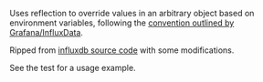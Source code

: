 
Uses reflection to override values in an arbitrary object based on environment variables, following the [convention outlined by Grafana/InfluxData](http://docs.grafana.org/installation/configuration/#using-environment-variables).

Ripped from [influxdb source code](
https://github.com/influxdata/influxdb/blob/77e2c80a4f220770a2da00bc1ff048c762f8cc66/cmd/influxd/run/config.go#L182) with some modifications.

See the test for a usage example.
